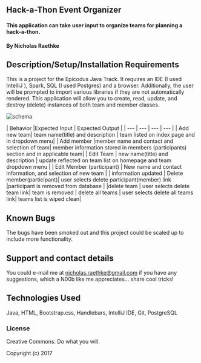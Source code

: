 ## Hack-a-Thon Event Organizer

#### This application can take user input to organize teams for planning a hack-a-thon.

#### By Nicholas Raethke

## Description/Setup/Installation Requirements

This is a project for the Epicodus Java Track.  It requires an IDE (I used IntelliJ ), Spark, SQL (I used Postgres) and a browser.  Additionally, the user will be prompted to import various libraries if they are not automatically rendered.  This application will allow you to create, read, update, and destroy (delete) instances of both team and member classes.  

![schema](/images/schema.jpeg)

| Behavior |Expected Input | Expected Output |
| --- | --- | --- | --- |
| Add new team| team name(title) and description | team listed on index page and in dropdown menu|
| Add member |member name and contact and selection of team| member information stored in members (participants) section and in applicable team|
| Edit Team | new name(title) and description | update reflected on team list on homepage and team dropdown menu |
| Edit Member (participant) | New name and contact information, and selection of new team |
| information updated | Delete member(participant)| user selects delete participant(member) link |participant is removed from database |
|delete team |  user selects delete team link| team is removed |
delete all teams | user selects delete all teams link| teams list is wiped clean|

## Known Bugs

The bugs have been smoked out and this project could be scaled up to include more functionality.

## Support and contact details

You could e-mail me at nicholas.raethke@gmail.com if you have any suggestions, which a N00b like me appreciates... share cool tricks!

## Technologies Used

Java, HTML, Bootstrap.css, Handlebars, IntelliJ IDE, Git, PostgreSQL

### License

Creative Commons. Do what you will.

Copyright (c) 2017